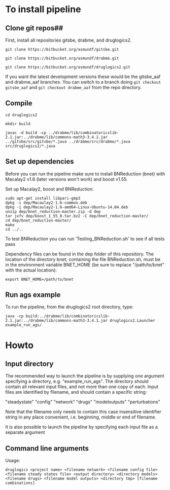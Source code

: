 # To install pipeline #
## Clone git repos##
First, install all repositories gitsbe, drabme, and druglogics2. 
```
git clone https://bitbucket.org/asmundf/gitsbe.git

git clone https://bitbucket.org/asmundf/drabme.git

git clone https://bitbucket.org/asmundf/druglogics2.git
```
If you want the latest development versions these would be the gitsbe_aaf and drabme_aaf branches. You can switch to a branch doing `git checkout gitsbe_aaf` and `git checkout drabme_aaf` from the repo directory.

## Compile ##
```
cd druglogics2

mkdir build

javac -d build -cp ../drabme/lib/combinatoricslib-2.1.jar:../drabme/lib/commons-math3-3.4.1.jar ../gitsbe/src/gitsbe/*.java ../drabme/src/drabme/*.java src/druglogics2/*.java

```

## Set up dependencies ##
Before you can run the pipeline make sure to install BNReduction (bnet) with Macalay2 v1.6 (later versions won't work) and boost v1.55. 

Set up Macalay2, boost and BNReduction:
```
sudo apt-get install libpari-gmp3
dpkg -i dep/Macaulay2-1.6-common.deb
dpkg -i dep/Macaulay2-1.6-amd64-Linux-Ubuntu-14.04.deb
unzip dep/bnet_reduction-master.zip -d dep
tar jxfv dep/boost_1_55_0.tar.bz2 -C dep/bnet_reduction-master/
cd dep/bnet_reduction-master/
make
cd ../..
```
To test BNReduction you can run 'Testing_BNReduction.sh' to see if all tests pass

Dependency files can be found in the dep folder of this repository. The location of the directory bnet, containing the file BNReduction.sh, must be in the environment variable BNET_HOME (be sure to replace "/path/to/bnet" with the actual location):
```
export BNET_HOME=/path/to/bnet
```
## Run ags example ##
To run the pipeline, from the druglogics2 root directory, type:
```
java -cp build:../drabme/lib/combinatoricslib-2.1.jar:../drabme/lib/commons-math3-3.4.1.jar druglogics2.Launcher example_run_ags/
```
# Howto #
## Input directory ##
The recommended way to launch the pipeline is by supplying one argument specifying a directory, e.g. "example_run_ags". The directory should contain all relevant input files, and not more than one copy of each. Input files are identified by filename, and should contain a specific string:

"steadystate"
"config"
"network"
"drugs"
"modeloutputs"
"perturbations"

Note that the filename only needs to contain this case insensitive identifier string in any place convenient, i.e. beginning, middle or end of filename.

It is also possible to launch the pipeline by specifying each input file as a separate argument

## Command line arguments ##

Usage: 
```
druglogics <project name> <filename network> <filename config file> <filename steady states file> <output directory> <directory models> <filename drugs> <filename model outputs> <directory tmp> [filename combinations]
```